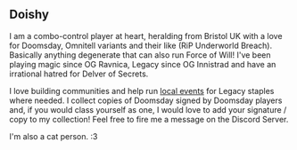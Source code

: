 ## Doishy

I am a combo-control player at heart, heralding from Bristol UK with a love for
Doomsday, Omnitell variants and their like (RiP Underworld Breach). Basically
anything degenerate that can also run Force of Will! I've been playing magic
since OG Ravnica, Legacy since OG Innistrad and have an irrational hatred for
Delver of Secrets.

I love building communities and help run [local events](http://swawlq.com/) for
Legacy staples where needed. I collect copies of Doomsday signed by Doomsday
players and, if you would class yourself as one, I would love to add your
signature / copy to my collection! Feel free to fire me a message on the Discord
Server.

I'm also a cat person. :3
